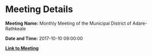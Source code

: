 # Meeting Details

**Meeting Name:** Monthly Meeting of the Municipal District of Adare-Rathkeale

**Date and Time:** 2017-10-10 09:00:00

**[Link to Meeting](https://www.limerick.ie/council/whats-on/monthly-meeting-municipal-district-adare-rathkeale-30)**
